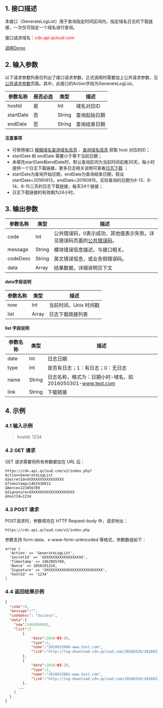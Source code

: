 ## 1. 接口描述

本接口（GenerateLogList）用于查询指定时间区间内，指定域名日志的下载链接，一次仅可指定一个域名进行查询。

接口请求域名：<font style="color:red">cdn.api.qcloud.com</font>

[调用Demo](https://www.qcloud.com/document/product/228/1734)

## 2. 输入参数
以下请求参数列表仅列出了接口请求参数，正式调用时需要加上公共请求参数，见[公共请求参数](https://www.qcloud.com/doc/api/231/4473)页面。其中，此接口的Action字段为GenerateLogList。

| 参数名称      | 是否必选 | 类型     | 描述     |
| --------- | ---- | ------ | ------ |
| hostId    | 是    | Int    | 域名对应ID |
| startDate | 否    | String | 查询起始日期  |
| endDate   | 否    | String | 查询结束日期 |



#### 注意事项

+ 可使用接口 [根据域名查询域名信息](https://www.qcloud.com/doc/api/231/3938) 、[查询域名信息](https://www.qcloud.com/doc/api/231/3937) 获取 host 对应的ID；
+ startDate 和 endDate 需要小于等于当前日期；
+ 未填充startDate和endDate时，默认查询区间为当前时间前推30天，每小时提供一个日志下载链接，更多日志相关说明可查看[日志下载](https://www.qcloud.com/doc/product/228/6316) ；
+ startDate为查询开始日期，endDate为查询结束日期，假设 startDate=20160813，endDate=20160815，实际查询的日期为8-13、8-14、8-15三天的日志下载链接，每天24个链接；
+ 日志下载链接的有效期为24小时。




## 3. 输出参数

| 参数名称     | 类型     | 描述                                       |
| -------- | ------ | ---------------------------------------- |
| code     | Int    | 公共错误码，0表示成功，其他值表示失败。详见错误码页面的[公共错误码](https://www.qcloud.com/doc/api/231/5078#1.-.E5.85.AC.E5.85.B1.E9.94.99.E8.AF.AF.E7.A0.81)。 |
| message  | String | 模块错误信息描述，与接口相关。                          |
| codeDesc | String | 英文错误信息，或业务侧错误码。                          |
| data     | Array  | 结果数据，详细说明见下文                             |

#### data字段说明

| 参数名称 | 类型    | 描述            |
| ---- | ----- | ------------- |
| now  | Int   | 当前时间，Unix 时间戳 |
| list | Array | 日志下载链接列表      |

#### list 字段说明

| 参数名称 | 类型     | 描述                                       |
| ---- | ------ | ---------------------------------------- |
| date | Int    | 日志日期                                     |
| type | Int    | 是否有日志；1：有日志；0：无日志                        |
| name | String | 日志名称，格式为：日期小时-域名，如 2016050301-www.test.com |
| link | String | 下载链接                                     |



## 4. 示例

### 4.1 输入示例

> hostId: 1234



### 4.2 GET 请求

GET 请求需要将所有参数都加在 URL 后：

```
https://cdn.api.qcloud.com/v2/index.php?
Action=GenerateLogList
&SecretId=XXXXXXXXXXXXXXXXX
&Timestamp=1462430812
&Nonce=123456789
&Signature=XXXXXXXXXXXXXXXXXXXXX
&hostId=1234
```



### 4.3 POST 请求

POST请求时，参数填充在 HTTP Request-body 中，请求地址：

```
https://cdn.api.qcloud.com/v2/index.php
```

参数支持 form-data、x-www-form-urlencoded 等格式，参数数组如下：

```
array (
  'Action' => 'GenerateLogList',
  'SecretId' => 'XXXXXXXXXXXXXXXXXXX',
  'Timestamp' => 1462865760,
  'Nonce' => 1058191224,
  'Signature' => 'XXXXXXXXXXXXXXXXXXXXXXXXXXX',
  'hostId' => '1234'
)
```





### 4.4 返回结果示例

```json
{
  "code":0,
  "message":"",
  "codeDesc": "Success",
  "data":{
    "now":1461064041,
    "list":[
  		{
  	  		"date":2016-03-20,
  	  		"type":1,
  	  		"name":"2016032000-www.test.com",
  	  		"link":"http://log-download.cdn.qcloud.com/20160320/2016032000-www.test.com.gz?st=XXXXXXXXXXXXXXXXX&e=1461928041"
		},
		{
  	  		"date":2016-03-20,
  	  		"type":1,
  	  		"name":"2016032001-www.test.com",
  	  		"link":"http://log-download.cdn.qcloud.com/20160320/2016032001-www.test.com.gz?st=XXXXXXXXXXXXXXXXX&e=1461928042"
		},
      ...
	]
  }
}
```


